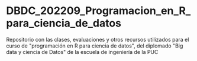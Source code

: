 # DBDC_202209_Programacion_en_R_para_ciencia_de_datos
Repositorio con las clases, evaluaciones y otros recursos utilizados para el curso de "programación en R para ciencia de datos", del diplomado "Big data y ciencia de Datos" de la escuela de ingeniería de la PUC
